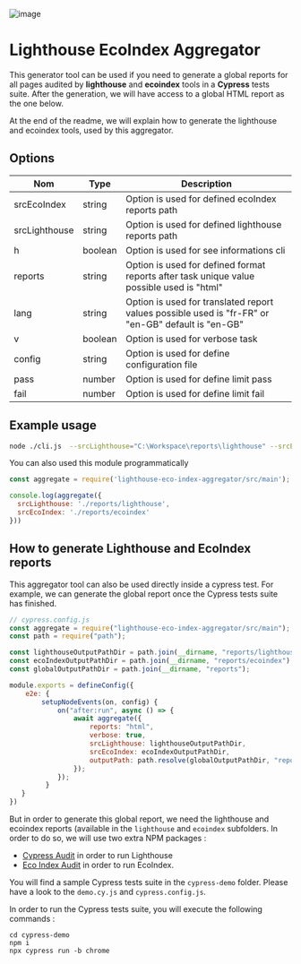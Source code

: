 
![image](https://user-images.githubusercontent.com/6480596/213727763-d8cdf611-2b35-4c60-aa94-bd85d5de006c.png)

# Lighthouse EcoIndex Aggregator

This generator tool can be used if you need to generate a global reports for all pages audited by **lighthouse** and **ecoindex** tools in a **Cypress** tests suite. After the generation, we will have access to a global HTML report as the one below.

At the end of the readme, we will explain how to generate the lighthouse and ecoindex tools, used by this aggregator.


##  Options

| Nom      |      Type     |  Description |
|----------|-------------|------|
| srcEcoIndex | string   | Option is used for defined ecoIndex reports path  |
| srcLighthouse | string | Option is used for defined lighthouse reports path  |
| h | boolean | Option is used for see informations cli |
| reports | string | Option is used for defined format reports after task unique value possible used is "html" |
| lang | string | Option is used for translated report values possible used is "fr-FR" or "en-GB" default is "en-GB"|
| v | boolean | Option is used for verbose task |
| config | string | Option is used for define configuration file |
| pass | number | Option is used for define limit pass |
| fail | number | Option is used for define limit fail |


## Example usage

```bash
node ./cli.js  --srcLighthouse="C:\Workspace\reports\lighthouse" --srcEcoIndex="C:\Workspace\reports\ecoindex" --reports="html"
```

You can also used this module programmatically

```js
const aggregate = require('lighthouse-eco-index-aggregator/src/main');

console.log(aggregate({
  srcLighthouse: './reports/lighthouse',
  srcEcoIndex: './reports/ecoindex'
}))
```

## How to generate Lighthouse and EcoIndex reports

This aggregator tool can also be used directly inside a cypress test. For example, we can generate the global report once the Cypress tests suite has finished.

```javascript
// cypress.config.js
const aggregate = require("lighthouse-eco-index-aggregator/src/main");
const path = require("path");

const lighthouseOutputPathDir = path.join(__dirname, "reports/lighthouse");
const ecoIndexOutputPathDir = path.join(__dirname, "reports/ecoindex");
const globalOutputPathDir = path.join(__dirname, "reports");

module.exports = defineConfig({
    e2e: {
        setupNodeEvents(on, config) {
            on("after:run", async () => {
                await aggregate({
                    reports: "html",
                    verbose: true,
                    srcLighthouse: lighthouseOutputPathDir,
                    srcEcoIndex: ecoIndexOutputPathDir,
                    outputPath: path.resolve(globalOutputPathDir, "report.html")
                });
            });
         }
   }
})
```
But in order to generate this global report, we need the lighthouse and ecoindex reports (available in the `lighthouse` and `ecoindex` subfolders. In order to do so, we will use two extra NPM packages :

* [Cypress Audit](https://github.com/mfrachet/cypress-audit) in order to run Lighthouse
* [Eco Index Audit](https://github.com/EmmanuelDemey/eco-index-audit) in order to run EcoIndex.

You will find a sample Cypress tests suite in the `cypress-demo` folder. Please have a look to the `demo.cy.js` and `cypress.config.js`.

In order to run the Cypress tests suite, you will execute the following commands :

```shell
cd cypress-demo
npm i
npx cypress run -b chrome
```